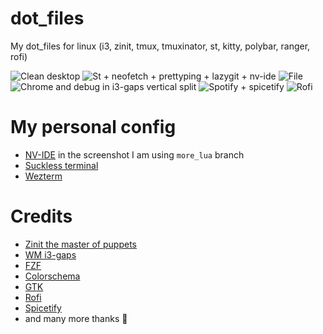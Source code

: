 # dot_files

My dot_files for linux (i3, zinit, tmux, tmuxinator, st, kitty, polybar, ranger, rofi)

![Clean desktop](https://raw.githubusercontent.com/crivotz/dot_files/master/extras/screenshots/1.png)
![St + neofetch + prettyping + lazygit + nv-ide](https://raw.githubusercontent.com/crivotz/dot_files/master/extras/screenshots/2.png)
![File](https://raw.githubusercontent.com/crivotz/dot_files/master/extras/screenshots/3.png)
![Chrome and debug in i3-gaps vertical split](https://raw.githubusercontent.com/crivotz/dot_files/master/extras/screenshots/4.png)
![Spotify + spicetify](https://raw.githubusercontent.com/crivotz/dot_files/master/extras/screenshots/5.png)
![Rofi](https://raw.githubusercontent.com/crivotz/dot_files/master/extras/screenshots/6.png)

# My personal config
- [NV-IDE](https://github.com/crivotz/nv-ide) in the screenshot I am using `more_lua` branch
- [Suckless terminal](https://github.com/crivotz/st)
- [Wezterm](https://github.com/wez/wezterm)


# Credits
- [Zinit the master of puppets](https://github.com/zdharma-continuum/zinit)
- [WM i3-gaps](https://github.com/Airblader/i3)
- [FZF](https://github.com/junegunn/fzf)
- [Colorschema](https://github.com/sainnhe/gruvbox-material)
- [GTK](https://github.com/sainnhe/gruvbox-material-gtk)
- [Rofi](https://github.com/davatorium/rofi)
- [Spicetify](https://github.com/khanhas/Spicetify)
- and many more thanks 👏
